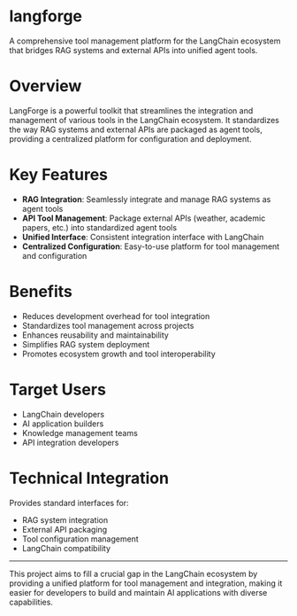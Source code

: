 # langforge
A comprehensive tool management platform for the LangChain ecosystem that bridges RAG systems and external APIs into unified agent tools.

# Overview
LangForge is a powerful toolkit that streamlines the integration and management of various tools in the LangChain ecosystem. It standardizes the way RAG systems and external APIs are packaged as agent tools, providing a centralized platform for configuration and deployment.

# Key Features
- **RAG Integration**: Seamlessly integrate and manage RAG systems as agent tools
- **API Tool Management**: Package external APIs (weather, academic papers, etc.) into standardized agent tools
- **Unified Interface**: Consistent integration interface with LangChain
- **Centralized Configuration**: Easy-to-use platform for tool management and configuration
# Benefits
- Reduces development overhead for tool integration
- Standardizes tool management across projects
- Enhances reusability and maintainability
- Simplifies RAG system deployment
- Promotes ecosystem growth and tool interoperability
# Target Users
- LangChain developers
- AI application builders
- Knowledge management teams
- API integration developers
# Technical Integration
Provides standard interfaces for:

- RAG system integration
- External API packaging
- Tool configuration management
- LangChain compatibility

---

This project aims to fill a crucial gap in the LangChain ecosystem by providing a unified platform for tool management and integration, making it easier for developers to build and maintain AI applications with diverse capabilities.
